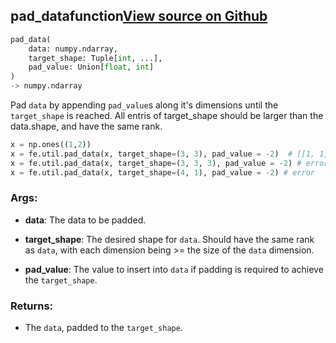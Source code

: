 ## pad_data<span class="tag">function</span><a class="sourcelink" href=https://github.com/fastestimator/fastestimator/blob/r1.1/fastestimator/util/util.py/#L507-L529>View source on Github</a>
```python
pad_data(
	data: numpy.ndarray,
	target_shape: Tuple[int, ...],
	pad_value: Union[float, int]
)
-> numpy.ndarray
```
Pad `data` by appending `pad_value`s along it's dimensions until the `target_shape` is reached. All entris of
target_shape should be larger than the data.shape, and have the same rank.

```python
x = np.ones((1,2))
x = fe.util.pad_data(x, target_shape=(3, 3), pad_value = -2)  # [[1, 1, -2], [-2, -2, -2], [-2, -2, -2]]
x = fe.util.pad_data(x, target_shape=(3, 3, 3), pad_value = -2) # error
x = fe.util.pad_data(x, target_shape=(4, 1), pad_value = -2) # error
```


<h3>Args:</h3>


* **data**: The data to be padded.

* **target_shape**: The desired shape for `data`. Should have the same rank as `data`, with each dimension being >= the size of the `data` dimension.

* **pad_value**: The value to insert into `data` if padding is required to achieve the `target_shape`. 

<h3>Returns:</h3>

<ul class="return-block"><li>    The <code>data</code>, padded to the <code>target_shape</code>.</li></ul>


